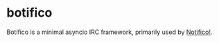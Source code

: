 # botifico

Botifico is a minimal asyncio IRC framework, primarily used by [Notifico!][].

[Notifico!]: https://github.com/tktech/notifico